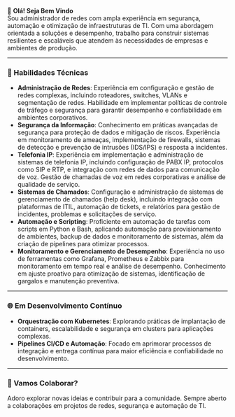 👋 **Olá! Seja Bem Vindo**  
Sou administrador de redes com ampla experiência em segurança, automação e otimização de infraestruturas de TI. Com uma abordagem orientada a soluções e desempenho, trabalho para construir sistemas resilientes e escaláveis que atendem às necessidades de empresas e ambientes de produção.

---

### 💼 Habilidades Técnicas
- **Administração de Redes**: Experiência em configuração e gestão de redes complexas, incluindo roteadores, switches, VLANs e segmentação de redes. Habilidade em implementar políticas de controle de tráfego e segurança para garantir desempenho e confiabilidade em ambientes corporativos.
- **Segurança da Informação**: Conhecimento em práticas avançadas de segurança para proteção de dados e mitigação de riscos. Experiência em monitoramento de ameaças, implementação de firewalls, sistemas de detecção e prevenção de intrusões (IDS/IPS) e resposta a incidentes.
- **Telefonia IP**: Experiência em implementação e administração de sistemas de telefonia IP, incluindo configuração de PABX IP, protocolos como SIP e RTP, e integração com redes de dados para comunicação de voz. Gestão de chamadas de voz em redes corporativas e análise de qualidade de serviço.
- **Sistemas de Chamados**: Configuração e administração de sistemas de gerenciamento de chamados (help desk), incluindo integração com plataformas de ITIL, automação de tickets, e relatórios para gestão de incidentes, problemas e solicitações de serviço.
- **Automação e Scripting**: Proficiente em automação de tarefas com scripts em Python e Bash, aplicando automação para provisionamento de ambientes, backup de dados e monitoramento de sistemas, além da criação de pipelines para otimizar processos.
- **Monitoramento e Gerenciamento de Desempenho**: Experiência no uso de ferramentas como Grafana, Prometheus e Zabbix para monitoramento em tempo real e análise de desempenho. Conhecimento em ajuste proativo para otimização de sistemas, identificação de gargalos e manutenção preventiva.

---

### 🌐 Em Desenvolvimento Contínuo
- **Orquestração com Kubernetes**: Explorando práticas de implantação de containers, escalabilidade e segurança em clusters para aplicações complexas.
- **Pipelines CI/CD e Automação**: Focado em aprimorar processos de integração e entrega contínua para maior eficiência e confiabilidade no desenvolvimento.

---

### 🤝 Vamos Colaborar?
Adoro explorar novas ideias e contribuir para a comunidade. Sempre aberto a colaborações em projetos de redes, segurança e automação de TI.

